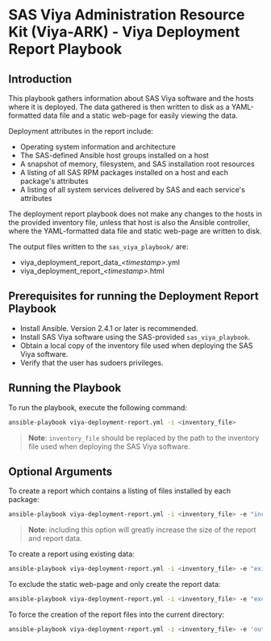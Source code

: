 # SAS Viya Administration Resource Kit (Viya-ARK) - Viya Deployment Report Playbook

## Introduction
This playbook gathers information about SAS Viya software and the hosts where it is deployed.
The data gathered is then written to disk as a YAML-formatted data file and a static web-page for
easily viewing the data. 

Deployment attributes in the report include:
* Operating system information and architecture
* The SAS-defined Ansible host groups installed on a host
* A snapshot of memory, filesystem, and SAS installation root resources
* A listing of all SAS RPM packages installed on a host and each package's attributes
* A listing of all system services delivered by SAS and each service's attributes

The deployment report playbook does not make any changes to the hosts in the provided inventory file,
unless that host is also the Ansible controller, where the YAML-formatted data file and static web-page
are written to disk.

The output files written to the `sas_viya_playbook/` are:
* viya_deployment_report_data_*\<timestamp\>*.yml
* viya_deployment_report_*\<timestamp\>*.html

## Prerequisites for running the Deployment Report Playbook
* Install Ansible. Version 2.4.1 or later is recommended.
* Install SAS Viya software using the SAS-provided `sas_viya_playbook`.
* Obtain a local copy of the inventory file used when deploying the SAS Viya software.
* Verify that the user has sudoers privileges.

## Running the Playbook
To run the playbook, execute the following command:
  ```bash
  ansible-playbook viya-deployment-report.yml -i <inventory_file>
  ```
> **Note**: `inventory_file` should be replaced by the path to the inventory file used when deploying the SAS Viya software.

## Optional Arguments

To create a report which contains a listing of files installed by each package:
  ```bash
  ansible-playbook viya-deployment-report.yml -i <inventory_file> -e "include_package_files=true"
  ```
> **Note**: including this option will greatly increase the size of the report and report data.

To create a report using existing data:
  ```bash
  ansible-playbook viya-deployment-report.yml -i <inventory_file> -e "existing_data_file=<path_to_data_file>"
  ```

To exclude the static web-page and only create the report data:
  ```bash
  ansible-playbook viya-deployment-report.yml -i <inventory_file> -e "exclude_html=true"
  ```

To force the creation of the report files into the current directory:
  ```bash
  ansible-playbook viya-deployment-report.yml -i <inventory_file> -e 'output_dir=./'
  ```
